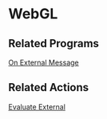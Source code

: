 # WebGL

## Related Programs

[On External Message](../reference.md#on-external-message)

## Related Actions

[Evaluate External](../reference.md#evaluate-external)

